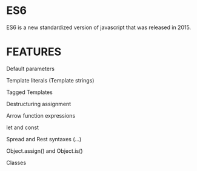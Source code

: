 # ES6

ES6 is a new standardized version of javascript that was released in 2015.

# FEATURES

Default parameters

Template literals (Template strings)

Tagged Templates

Destructuring assignment

Arrow function expressions

let and const

Spread and Rest syntaxes (…)

Object.assign() and Object.is()

Classes
